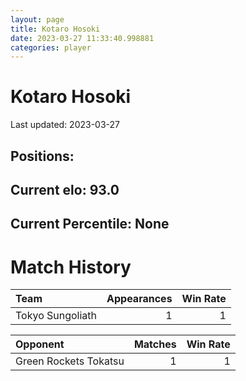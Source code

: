 ```yaml
---  
layout: page  
title: Kotaro Hosoki  
date: 2023-03-27 11:33:40.998881  
categories: player  
---
```

# Kotaro Hosoki


Last updated: 2023-03-27
## Positions: 

## Current elo: 93.0

## Current Percentile: None

# Match History


| Team             |   Appearances |   Win Rate |
|:-----------------|--------------:|-----------:|
| Tokyo Sungoliath |             1 |          1 |

| Opponent              |   Matches |   Win Rate |
|:----------------------|----------:|-----------:|
| Green Rockets Tokatsu |         1 |          1 |